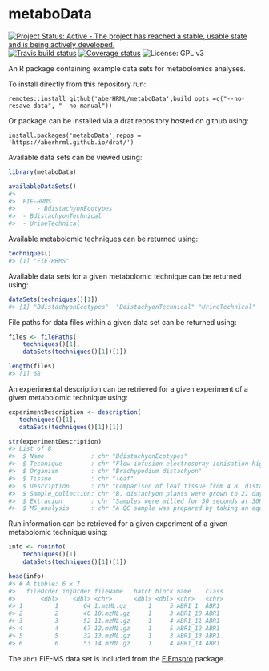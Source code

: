 
# metaboData

[![Project Status: Active - The project has reached a stable, usable
state and is being actively
developed.](http://www.repostatus.org/badges/0.1.0/active.svg)](http://www.repostatus.org/#active)
[![Travis build
status](https://travis-ci.org/aberHRML/metaboData.svg?branch=master)](https://travis-ci.org/aberHRML/metaboData)
[![Coverage
status](https://codecov.io/gh/aberHRML/metaboData/branch/master/graph/badge.svg)](https://codecov.io/github/aberHRML/metaboData?branch=master)
![License: GPL
v3](https://img.shields.io/badge/License-GPL%20v3-blue.svg)

An R package containing example data sets for metabolomics analyses.

To install directly from this repository
run:

``` {r,eval=false)
remotes::install_github('aberHRML/metaboData',build_opts =c("--no-resave-data", "--no-manual"))
```

Or package can be installed via a drat repository hosted on github
using:

``` rm
install.packages('metaboData',repos = 'https://aberhrml.github.io/drat/')
```

Available data sets can be viewed using:

``` r
library(metaboData)

availableDataSets()
#> 
#>  FIE-HRMS
#>      - BdistachyonEcotypes
#>  - BdistachyonTechnical
#>  - UrineTechnical
```

Available metabolomic techniques can be returned using:

``` r
techniques()
#> [1] "FIE-HRMS"
```

Available data sets for a given metabolomic technique can be returned
using:

``` r
dataSets(techniques()[1])
#> [1] "BdistachyonEcotypes"  "BdistachyonTechnical" "UrineTechnical"
```

File paths for data files within a given data set can be returned using:

``` r
files <- filePaths(
    techniques()[1],
    dataSets(techniques()[1])[1])

length(files)
#> [1] 68
```

An experimental description can be retrieved for a given experiment of a
given metabolomic technique using:

``` r
experimentDescription <- description(
   techniques()[1],
   dataSets(techniques()[1])[1])

str(experimentDescription)
#> List of 8
#>  $ Name             : chr "BdistachyonEcotypes"
#>  $ Technique        : chr "Flow-infusion electrospray ionisation-high resolution mass spectrometry (FIE-HRMS)"
#>  $ Organism         : chr "Brachypodium distachyon"
#>  $ Tissue           : chr "leaf"
#>  $ Description      : chr "Comparison of leaf tissue from 4 B. distachyon ecotypes."
#>  $ Sample_collection: chr "B. distachyon plants were grown to 21 days old. The middle 4cm section of the 3rd leaf from the base of the pla"| __truncated__
#>  $ Extracion        : chr "Samples were milled for 30 seconds at 30Hz whilst frozen then 700ul extraction solvent added (chloroform:methan"| __truncated__
#>  $ MS_analysis      : chr "A QC sample was prepared by taking an equal volume from each sample. Samples were run in a randomised block ord"| __truncated__
```

Run information can be retrieved for a given experiment of a given
metabolomic technique using:

``` r
info <- runinfo(
    techniques()[1],
    dataSets(techniques()[1])[1])

head(info)
#> # A tibble: 6 x 7
#>   fileOrder injOrder fileName   batch block name    class
#>       <dbl>    <dbl> <chr>      <dbl> <dbl> <chr>   <chr>
#> 1         1       64 1.mzML.gz      1     5 ABR1_1  ABR1 
#> 2         2       40 10.mzML.gz     1     3 ABR1_10 ABR1 
#> 3         3       52 11.mzML.gz     1     4 ABR1_11 ABR1 
#> 4         4       67 12.mzML.gz     1     5 ABR1_12 ABR1 
#> 5         5       32 13.mzML.gz     1     3 ABR1_13 ABR1 
#> 6         6       53 14.mzML.gz     1     4 ABR1_14 ABR1
```

The `abr1` FIE-MS data set is included from the
[FIEmspro](https://github.com/aberHRML/FIEmspro) package.
